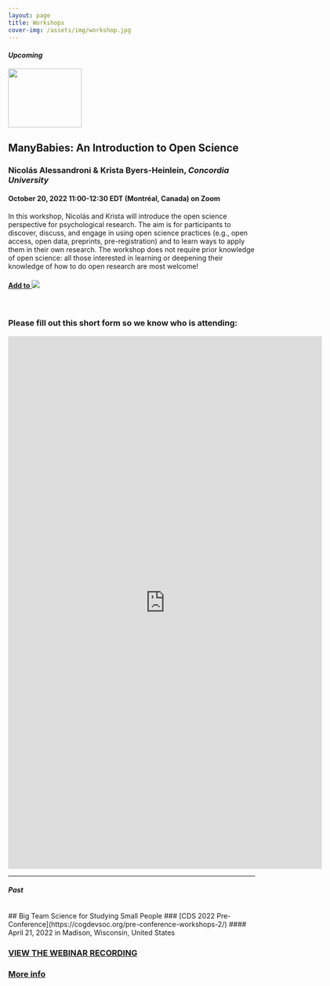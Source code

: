 ```yaml
---
layout: page
title: Workshops
cover-img: /assets/img/workshop.jpg
---
```


#### *Upcoming*

<img border="0" src="https://www.cos.io/hs-fs/hubfs/badges_stacked.original.png?width=834&name=badges_stacked.original.png" width="150" height="120">

## ManyBabies: An Introduction to Open Science
### Nicolás Alessandroni & Krista Byers-Heinlein, *Concordia University*
#### October 20, 2022 11:00-12:30 EDT (Montréal, Canada) on Zoom

In this workshop, Nicolás and Krista will introduce the open science perspective for psychological research. The aim is for participants to discover, discuss, and engage in using open science practices (e.g., open access, open data, preprints, pre-registration) and to learn ways to apply them in their own research. The workshop does not require prior knowledge of open science: all those interested in learning or deepening their knowledge of how to do open research are most welcome! 

<h4><a target="_blank" href="https://calendar.google.com/event?action=TEMPLATE&amp;tmeid=NTZnbmFvOWhlbnM3dW5udThxZjkyZGQyMTYgbWFueWJhYmllcy5kaXJlY3RvckBt&amp;tmsrc=manybabies.director%40gmail.com">Add to <img border="0" src="https://www.google.com/calendar/images/ext/gc_button1_en.gif"></a></h4>
<br>

### Please fill out this short form so we know who is attending:  
<iframe src="https://docs.google.com/forms/d/e/1FAIpQLSdmaaJJdoo3-pgEFGkmxqdenuAEdrz5xkOfsjROnUy9sDKEFA/viewform?embedded=true" width="640" height="1085" frameborder="0" marginheight="0" marginwidth="0">Loading…</iframe>

<br>

***

#### *Past* 
<br>
## Big Team Science for Studying Small People
### [CDS 2022 Pre-Conference](https://cogdevsoc.org/pre-conference-workshops-2/) 
#### April 21, 2022 in Madison, Wisconsin, United States

### [VIEW THE WEBINAR RECORDING](https://stanford.zoom.us/rec/share/pQXzvhH5PbZwSLdObTd5JQiRWpU4JLy7oYVRRjIoTt219NKv45QW1NPwIe3TIcJT.u9zqXW9NCpBYsRP1)

### [More info]({{site.baseurl}}/2022-04-21-CDSpreconference/)
